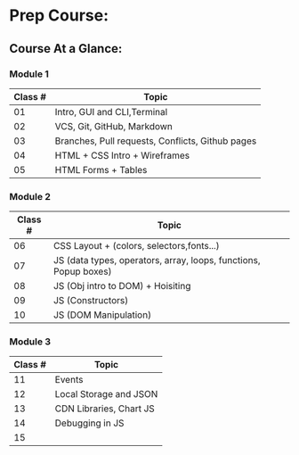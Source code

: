# Prep Course:

## Course At a Glance:

### Module 1

| Class # | Topic                                            |
| ------- | ------------------------------------------------ |
| 01      | Intro, GUI and CLI,Terminal                      |
| 02      | VCS, Git, GitHub, Markdown                       |
| 03      | Branches, Pull requests, Conflicts, Github pages |
| 04      | HTML  + CSS Intro + Wireframes                   |
| 05      | HTML Forms + Tables                              |

### Module 2

| Class # | Topic                                                            |
| ------- | ---------------------------------------------------------------- |
| 06      | CSS Layout + (colors, selectors,fonts...)                        |
| 07      | JS (data types, operators, array, loops, functions, Popup boxes) |
| 08      | JS (Obj intro to DOM) + Hoisiting                                |
| 09      | JS (Constructors)                                                |
| 10      | JS (DOM Manipulation)                                            |


### Module 3

| Class # | Topic                   |
| ------- | ----------------------- |
| 11      | Events                  |
| 12      | Local Storage and JSON  |
| 13      | CDN Libraries, Chart JS |
| 14      | Debugging in JS         |
| 15      |                         |